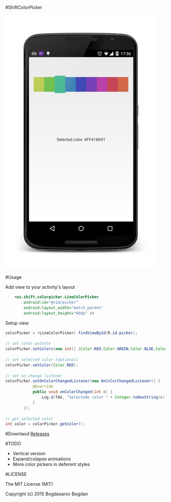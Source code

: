 #ShiftColorPicker

![Alt text](/screenshot.png?raw=true)

#Usage

Add view to your activity's layout
```xml
    <uz.shift.colorpicker.LineColorPicker
        android:id="@+id/picker"
        android:layout_width="match_parent"
        android:layout_height="60dp" />
```

Setup view
```java
colorPicker = (LineColorPicker) findViewById(R.id.picker);

// set color palette
colorPicker.setColors(new int[] {Color.RED,Color.GREEN,Color.BLUE,Color.YELLOW});

// set selected color [optional]
colorPicker.setColor(Color.RED);

// set on change listener
colorPicker.setOnColorChangedListener(new OnColorChangedListener() {
			@Override
			public void onColorChanged(int c) {
				Log.d(TAG, "Selectede color " + Integer.toHexString(c));
			}
		});

// get selected color
int color = colorPicker.getColor();
```

#Downlaod
[Releases](https://github.com/DASAR/ShiftColorPicker/releases)

#TODO
* Vertical version
* Expand/colapse animations
* More color pickers in deferent styles

#LICENSE

The MIT License (MIT)

Copyright (c) 2015 Bogdasarov Bogdan
